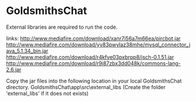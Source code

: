 # GoldsmithsChat

External libraries are required to run the code.

links:
http://www.mediafire.com/download/xanr7i56a7m66ea/pircbot.jar
http://www.mediafire.com/download/yv83pwylaz38mhe/mysql_connector_java_5.1.34_bin.jar
http://www.mediafire.com/download/r4kfve03pxbrpp8/jsch-0.1.51.jar
http://www.mediafire.com/download/r9i87zbx3dd048k/commons-lang-2.6.jar

Copy the jar files into the following location in your local GoldsmithsChat directory.
GoldsmithsChat\app\src\external_libs
(Create the folder 'external_libs' if it does not exists)

